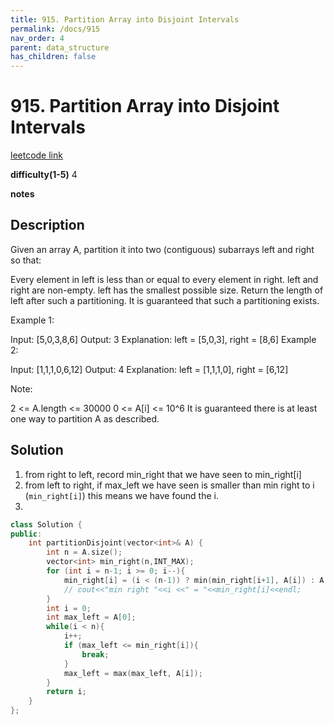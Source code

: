 ```yaml
---
title: 915. Partition Array into Disjoint Intervals
permalink: /docs/915
nav_order: 4
parent: data_structure
has_children: false
---
```

# 915. Partition Array into Disjoint Intervals
[leetcode link](https://leetcode.com/problems/partition-array-into-disjoint-intervals/)

**difficulty(1-5)** 
4

**notes**   


## Description
Given an array A, partition it into two (contiguous) subarrays left and right so that:

Every element in left is less than or equal to every element in right.
left and right are non-empty.
left has the smallest possible size.
Return the length of left after such a partitioning.  It is guaranteed that such a partitioning exists.

 

Example 1:

Input: [5,0,3,8,6]
Output: 3
Explanation: left = [5,0,3], right = [8,6]
Example 2:

Input: [1,1,1,0,6,12]
Output: 4
Explanation: left = [1,1,1,0], right = [6,12]
 

Note:

2 <= A.length <= 30000
0 <= A[i] <= 10^6
It is guaranteed there is at least one way to partition A as described.

## Solution
1. from right to left, record min_right that we have seen to min_right[i]
2. from left to right, if max_left we have seen is smaller than min right to i (`min_right[i]`) this means we have found the i.
3. 
```c++
class Solution {
public:
    int partitionDisjoint(vector<int>& A) {
        int n = A.size();
        vector<int> min_right(n,INT_MAX);
        for (int i = n-1; i >= 0; i--){
            min_right[i] = (i < (n-1)) ? min(min_right[i+1], A[i]) : A[i];
            // cout<<"min right "<<i <<" = "<<min_right[i]<<endl;
        }
        int i = 0;
        int max_left = A[0];
        while(i < n){
            i++;
            if (max_left <= min_right[i]){
                break;
            }
            max_left = max(max_left, A[i]);
        }
        return i;
    }
};
```

<!-- 
Default label
{: .label }

Blue label
{: .label .label-blue }

Stable
{: .label .label-green }

New release
{: .label .label-purple }

Coming soon
{: .label .label-yellow }

Deprecated
{: .label .label-red } -->
